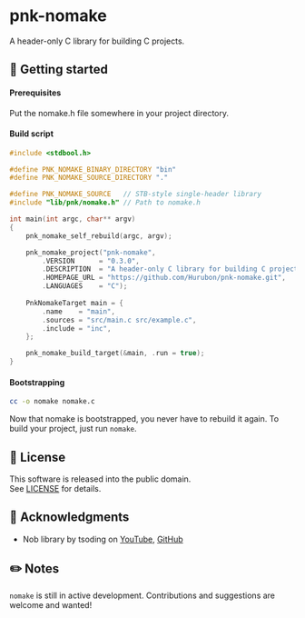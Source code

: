 # pnk-nomake

A header-only C library for building C projects.

## 🚀 Getting started

#### Prerequisites

Put the nomake.h file somewhere in your project directory.

#### Build script

```c
#include <stdbool.h>

#define PNK_NOMAKE_BINARY_DIRECTORY "bin"
#define PNK_NOMAKE_SOURCE_DIRECTORY "."

#define PNK_NOMAKE_SOURCE   // STB-style single-header library
#include "lib/pnk/nomake.h" // Path to nomake.h

int main(int argc, char** argv)
{
    pnk_nomake_self_rebuild(argc, argv);

    pnk_nomake_project("pnk-nomake",
        .VERSION      = "0.3.0",
        .DESCRIPTION  = "A header-only C library for building C projects.",
        .HOMEPAGE_URL = "https://github.com/Hurubon/pnk-nomake.git",
        .LANGUAGES    = "C");
    
    PnkNomakeTarget main = {
        .name    = "main",
        .sources = "src/main.c src/example.c",
        .include = "inc",
    };

    pnk_nomake_build_target(&main, .run = true);
}
```

#### Bootstrapping

```bash
cc -o nomake nomake.c
```

Now that nomake is bootstrapped, you never have to rebuild it again. To build your project, just run `nomake`.

## 📜 License

This software is released into the public domain.\
See [LICENSE](LICENSE) for details.

## 🙏 Acknowledgments

- Nob library by tsoding on [YouTube](https://youtu.be/eRt7vhosgKE?si=ezTCFRf_g_SCQTVR), [GitHub](https://github.com/tsoding/nob.h)

## ✏️ Notes

`nomake` is still in active development. Contributions and suggestions are welcome and wanted!

